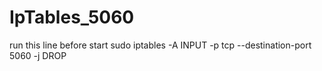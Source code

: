 # IpTables_5060

run this line before start 
sudo iptables -A INPUT -p tcp --destination-port 5060 -j DROP
